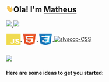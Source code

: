 <h2> <img src="https://raw.githubusercontent.com/ABSphreak/ABSphreak/master/gifs/Hi.gif" width="20px">Ola! I'm <a href="https://github.com/slvsccp">Matheus</a>
</h2>

 <!--
  <img src="https://komarev.com/ghpvc/?username=slvsccp&color=green" alt="slvsccp" /> -->

<div>
  <a href="https://github.com/slvsccp">
  <img height="180em" src="https://github-readme-stats.vercel.app/api?username=slvsccp&show_icons=true&theme=dracula&include_all_commits=true&count_private=true"/>
  <img height="180em" src="https://github-readme-stats.vercel.app/api/top-langs/?username=slvsccp&layout=compact&langs_count=7&theme=dracula"/>
</div>


<!--
#### 📬 Find me at
[![Linkedin Badge](https://img.shields.io/badge/-LinkedIn-blue?style=flat-square&logo=Linkedin&logoColor=white&link=https://www.linkedin.com/in/matheusperfil/)](https://www.linkedin.com/in/matheusperfil/) 

Here are some ideas to get you started: -->

<div style="display: inline_block"><br>
  <img align="center" alt="slvsccp-Js" height="30" width="40" src="https://raw.githubusercontent.com/devicons/devicon/master/icons/javascript/javascript-plain.svg">
  <img align="center" alt="slvsccp-HTML" height="30" width="40" src="https://raw.githubusercontent.com/devicons/devicon/master/icons/html5/html5-original.svg">
  <img align="center" alt="slvsccp-CSS" height="30" width="40" src="https://raw.githubusercontent.com/devicons/devicon/master/icons/css3/css3-original.svg">
  <img align="center" alt="slvsccp-CSS" height="30" width="40" src="https://cdn.jsdelivr.net/gh/devicons/devicon/icons/vuejs/vuejs-original.svg" />
</div>
  
  ##
  
<div>
  <a href="https://www.linkedin.com/in/matheusperfil/" target="_blank"><img src="https://img.shields.io/badge/-LinkedIn-%230077B5?style=for-the-badge&logo=linkedin&logoColor=white" target="_blank"></a> 
</div>
  
  
<h4>Here are some ideas to get you started:</h4>
